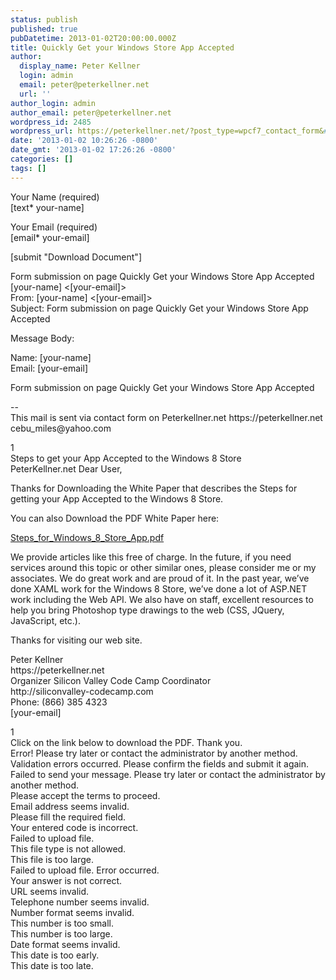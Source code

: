 ```yaml
---
status: publish
published: true
pubDatetime: 2013-01-02T20:00:00.000Z
title: Quickly Get your Windows Store App Accepted
author:
  display_name: Peter Kellner
  login: admin
  email: peter@peterkellner.net
  url: ''
author_login: admin
author_email: peter@peterkellner.net
wordpress_id: 2485
wordpress_url: https://peterkellner.net/?post_type=wpcf7_contact_form&#038;p=2485
date: '2013-01-02 10:26:26 -0800'
date_gmt: '2013-01-02 17:26:26 -0800'
categories: []
tags: []
---
```

<p>Your Name (required)<br />
    [text* your-name] </p>
<p>Your Email (required)<br />
    [email* your-email] </p>
<p>[submit "Download Document"]</p>
<p>Form submission on page Quickly Get your Windows Store App Accepted<br />
[your-name] <[your-email]><br />
From: [your-name] <[your-email]><br />
Subject: Form submission on page Quickly Get your Windows Store App Accepted</p>
<p>Message Body:</p>
<p>Name:  [your-name]<br />
Email: [your-email]</p>
<p>Form submission on page Quickly Get your Windows Store App Accepted</p>
<p>--<br />
This mail is sent via contact form on Peterkellner.net https://peterkellner.net<br />
cebu_miles@yahoo.com</p>
<p>1<br />
Steps to get your App Accepted to the Windows 8 Store<br />
PeterKellner.net
<peter@peterkellner.net>
Dear User,</p>
<p>Thanks for Downloading the White Paper that describes the Steps for getting your App Accepted to the Windows 8 Store.</p>
<p>You can also Download the PDF White Paper here:</p>
<p><a href="/wp/wp-content/plugins/download-monitor/download.php?id=1" target="_blank">Steps_for_Windows_8_Store_App.pdf</a></p>
<p>We provide articles like this free of charge.  In the future, if you need services around this topic or other similar ones, please consider me or my associates.  We do great work and are proud of it.  In the past year, we’ve done XAML work for the Windows 8 Store, we’ve done a lot of ASP.NET work including the Web API.  We also have on staff, excellent resources to help you bring Photoshop type drawings to the web (CSS, JQuery, JavaScript, etc.).</p>
<p>Thanks for visiting our web site.</p>
<p>Peter Kellner<br />
https://peterkellner.net<br />
Organizer Silicon Valley Code Camp Coordinator<br />
http://siliconvalley-codecamp.com<br />
Phone:  (866) 385 4323<br />
[your-email]</p>
<p>1<br />
Click on the link below to download the PDF. Thank you.<br />
Error! Please try later or contact the administrator by another method.<br />
Validation errors occurred. Please confirm the fields and submit it again.<br />
Failed to send your message. Please try later or contact the administrator by another method.<br />
Please accept the terms to proceed.<br />
Email address seems invalid.<br />
Please fill the required field.<br />
Your entered code is incorrect.<br />
Failed to upload file.<br />
This file type is not allowed.<br />
This file is too large.<br />
Failed to upload file. Error occurred.<br />
Your answer is not correct.<br />
URL seems invalid.<br />
Telephone number seems invalid.<br />
Number format seems invalid.<br />
This number is too small.<br />
This number is too large.<br />
Date format seems invalid.<br />
This date is too early.<br />
This date is too late.</p>
